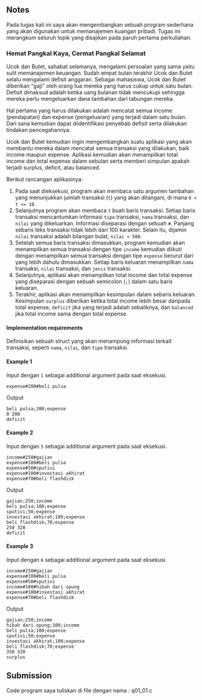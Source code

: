 ## Notes
Pada tugas kali ini saya akan mengembangkan sebuah program sederhana yang akan digunakan untuk memanajemen kuangan pribadi. Tugas ini merangkum seluruh topik yang disajikan pada paruh pertama perkuliahan.

### Hemat Pangkal Kaya, Cermat Pangkal Selamat
Ucok dan Butet, sahabat selamanya, mengalami persoalan yang sama yaitu sulit memanajemen keuangan. Sudah empat bulan terakhir Ucok dan Butet selalu mengalami defisit anggaran. Sebagai mahasiswa, Ucok dan Butet diberikan "gaji" oleh orang tua mereka yang harus cukup untuk satu bulan. Defisit dimaksud adalah ketika uang bulanan tidak mencukupi sehingga mereka perlu mengeluarkan dana tambahan dari tabungan mereka.

Hal pertama yang harus dilakukan adalah mencatat semua income (pendapatan) dan expense (pengeluaran) yang terjadi dalam satu bulan. Dari sana kemudian dapat diidentifikasi penyebab defisit serta dilakukan tindakan pencegahannya.

Ucok dan Butet kemudian ingin mengembangkan suatu aplikasi yang akan membantu mereka dalam mencatat semua transaksi yang dilakukan, baik income maupun expense. Aplikasi kemudian akan menampilkan total income dan total expense dalam sebulan serta memberi simpulan apakah terjadi surplus, deficit, atau balanced.

Berikut rancangan aplikasinya:
1. Pada saat dieksekusi, program akan membaca satu argumen tambahan yang menunjukkan jumlah transaksi (```t```) yang akan ditangani, di mana ```0 < t <= 10```.
2. Selanjutnya program akan membaca ```t``` buah baris transaksi. Setiap baris transaksi mencantumkan informasi ```tipe``` transaksi, ```nama``` transaksi, dan ```nilai``` yang dikeluarkan. Informasi diseparasi dengan sebuah ```#```. Panjang sebaris teks transaksi tidak lebih dari 100 karakter. Selain itu, dijamin ```nilai``` transaksi adalah bilangan bulat, ```nilai < 500```.
3. Setelah semua baris transaksi dimasukkan, program kemudian akan menampilkan semua transaksi dengan tipe ```income``` kemudian diikuti dengan menampilkan semua transaksi dengan tipe ```expense``` berurut dari yang lebih dahulu dimasukkan. Setiap baris keluaran menampilkan ```nama``` transaksi, ```nilai``` transaksi, dan ```jenis``` transaksi.
4. Selanjutnya, aplikasi akan menampilkan total income dan total expense yang diseparasi dengan sebuah semicolon (```;```) dalam satu baris keluaran.
5. Terakhir, aplikasi akan menampilkan kesimpulan dalam sebaris keluaran. Kesimpulan ```surplus``` diberikan ketika total income lebih besar daripada total expense, ```deficit``` jika yang terjadi adalah sebaliknya, dan ```balanced``` jika total income sama dengan total expense.

#### Implementation requirements
Definisikan sebuah struct yang akan menampung informasi terkait transaksi, seperti ```nama```, ```nilai```, dan ```tipe``` transaksi.

#### Example 1
Input dengan ```1``` sebagai additional argument pada saat eksekusi.
```
expense#200#beli pulsa

```
Output
```
beli pulsa;200;expense
0 200
deficit

```

#### Example 2
Input dengan ```5``` sebagai additional argument pada saat eksekusi.
```
income#250#gajian
expense#100#beli pulsa
expense#50#sputivi
expense#100#investasi akhirat
expense#70#beli flashdisk

```
Output
```
gajian;250;income
beli pulsa;100;expense
sputivi;50;expense
investasi akhirat;100;expense
beli flashdisk;70;expense
250 320
deficit

```

#### Example 3
Input dengan ```6``` sebagai additional argument pada saat eksekusi.
```
income#250#gajian
expense#100#beli pulsa
expense#50#sputivi
income#100#hibah dari opung
expense#100#investasi akhirat
expense#70#beli flashdisk

```
Output
```
gajian;250;income
hibah dari opung;100;income
beli pulsa;100;expense
sputivi;50;expense
investasi akhirat;100;expense
beli flashdisk;70;expense
350 320
surplus

```

## Submission
Code program saya tuliskan di file dengan nama : q01_01.c


